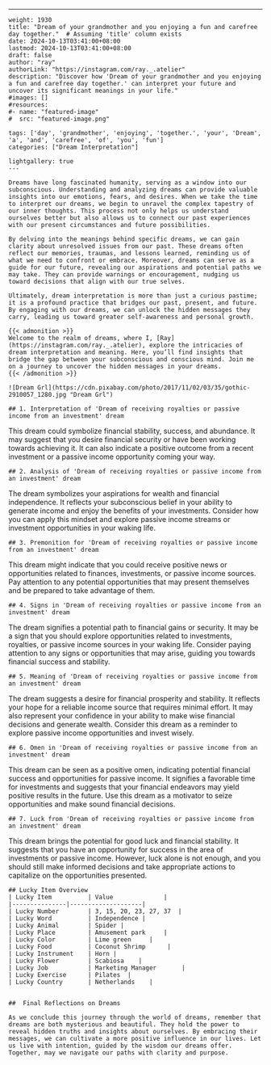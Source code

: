 ---
    weight: 1930
    title: "Dream of your grandmother and you enjoying a fun and carefree day together."  # Assuming 'title' column exists
    date: 2024-10-13T03:41:00+08:00
    lastmod: 2024-10-13T03:41:00+08:00
    draft: false
    author: "ray"
    authorLink: "https://instagram.com/ray._.atelier"
    description: "Discover how 'Dream of your grandmother and you enjoying a fun and carefree day together.' can interpret your future and uncover its significant meanings in your life."
    #images: []
    #resources:
    #- name: "featured-image"
    #  src: "featured-image.png"
    
    tags: ['day', 'grandmother', 'enjoying', 'together.', 'your', 'Dream', 'a', 'and', 'carefree', 'of', 'you', 'fun']
    categories: ["Dream Interpretation"]
    
    lightgallery: true
    ---
    
    Dreams have long fascinated humanity, serving as a window into our subconscious. Understanding and analyzing dreams can provide valuable insights into our emotions, fears, and desires. When we take the time to interpret our dreams, we begin to unravel the complex tapestry of our inner thoughts. This process not only helps us understand ourselves better but also allows us to connect our past experiences with our present circumstances and future possibilities.
    
    By delving into the meanings behind specific dreams, we can gain clarity about unresolved issues from our past. These dreams often reflect our memories, traumas, and lessons learned, reminding us of what we need to confront or embrace. Moreover, dreams can serve as a guide for our future, revealing our aspirations and potential paths we may take. They can provide warnings or encouragement, nudging us toward decisions that align with our true selves.
    
    Ultimately, dream interpretation is more than just a curious pastime; it is a profound practice that bridges our past, present, and future. By engaging with our dreams, we can unlock the hidden messages they carry, leading us toward greater self-awareness and personal growth.
    
    {{< admonition >}}
    Welcome to the realm of dreams, where I, [Ray](https://instagram.com/ray._.atelier), explore the intricacies of dream interpretation and meaning. Here, you’ll find insights that bridge the gap between your subconscious and conscious mind. Join me on a journey to uncover the hidden messages in your dreams.
    {{< /admonition >}}
    
    ![Dream Grl](https://cdn.pixabay.com/photo/2017/11/02/03/35/gothic-2910057_1280.jpg "Dream Grl")
    
    ## 1. Interpretation of 'Dream of receiving royalties or passive income from an investment' dream
    
This dream could symbolize financial stability, success, and abundance. It may suggest that you desire financial security or have been working towards achieving it. It can also indicate a positive outcome from a recent investment or a passive income opportunity coming your way.
    
    ## 2. Analysis of 'Dream of receiving royalties or passive income from an investment' dream
    
The dream symbolizes your aspirations for wealth and financial independence. It reflects your subconscious belief in your ability to generate income and enjoy the benefits of your investments. Consider how you can apply this mindset and explore passive income streams or investment opportunities in your waking life.
    
    ## 3. Premonition for 'Dream of receiving royalties or passive income from an investment' dream
    
This dream might indicate that you could receive positive news or opportunities related to finances, investments, or passive income sources. Pay attention to any potential opportunities that may present themselves and be prepared to take advantage of them.
    
    ## 4. Signs in 'Dream of receiving royalties or passive income from an investment' dream
    
The dream signifies a potential path to financial gains or security. It may be a sign that you should explore opportunities related to investments, royalties, or passive income sources in your waking life. Consider paying attention to any signs or opportunities that may arise, guiding you towards financial success and stability.
    
    ## 5. Meaning of 'Dream of receiving royalties or passive income from an investment' dream
    
The dream suggests a desire for financial prosperity and stability. It reflects your hope for a reliable income source that requires minimal effort. It may also represent your confidence in your ability to make wise financial decisions and generate wealth. Consider this dream as a reminder to explore passive income opportunities and invest wisely.
    
    ## 6. Omen in 'Dream of receiving royalties or passive income from an investment' dream
    
This dream can be seen as a positive omen, indicating potential financial success and opportunities for passive income. It signifies a favorable time for investments and suggests that your financial endeavors may yield positive results in the future. Use this dream as a motivator to seize opportunities and make sound financial decisions.
    
    ## 7. Luck from 'Dream of receiving royalties or passive income from an investment' dream
    
This dream brings the potential for good luck and financial stability. It suggests that you have an opportunity for success in the area of investments or passive income. However, luck alone is not enough, and you should still make informed decisions and take appropriate actions to capitalize on the opportunities presented.
    
    ## Lucky Item Overview
    | Lucky Item          | Value              |
    |---------------|--------------------|
    | Lucky Number        | 3, 15, 20, 23, 27, 37  |
    | Lucky Word          | Independence |
    | Lucky Animal        | Spider |
    | Lucky Place         | Amusement park     |
    | Lucky Color         | Lime green     |
    | Lucky Food          | Coconut Shrimp      |
    | Lucky Instrument    | Horn |
    | Lucky Flower        | Scabiosa    |
    | Lucky Job           | Marketing Manager       |
    | Lucky Exercise      | Pilates  |
    | Lucky Country       | Netherlands    |
    
    
    ##  Final Reflections on Dreams
    
    As we conclude this journey through the world of dreams, remember that dreams are both mysterious and beautiful. They hold the power to reveal hidden truths and insights about ourselves. By embracing their messages, we can cultivate a more positive influence in our lives. Let us live with intention, guided by the wisdom our dreams offer. Together, may we navigate our paths with clarity and purpose.
    